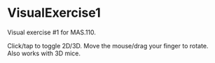 # VisualExercise1
Visual exercise #1 for MAS.110.

Click/tap to toggle 2D/3D. Move the mouse/drag your finger to rotate.  
Also works with 3D mice.
